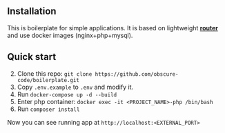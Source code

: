## Installation

This is boilerplate for simple applications. 
It is based on lightweight [**router**](https://github.com/obscure-code/router)
and use docker images (nginx+php+mysql).

## Quick start

2. Clone this repo: `git clone https://github.com/obscure-code/boilerplate.git`
3. Copy `.env.example` to `.env` and modify it.
4. Run `docker-compose up -d --build`
5. Enter php container: `docker exec -it <PROJECT_NAME>-php /bin/bash`
6. Run `composer install`

Now you can see running app at `http://localhost:<EXTERNAL_PORT>`

